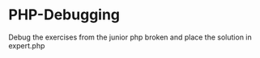 # PHP-Debugging
Debug the exercises from the junior php broken and place the solution in expert.php
